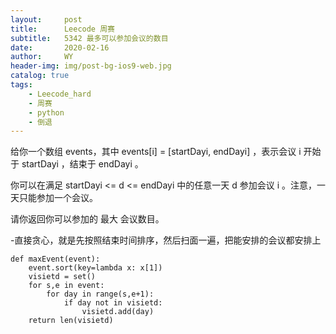 ```yaml
---
layout:     post
title:      Leecode 周赛
subtitle:   5342 最多可以参加会议的数目
date:       2020-02-16
author:     WY
header-img: img/post-bg-ios9-web.jpg
catalog: true
tags:
    - Leecode_hard
    - 周赛
    - python
    - 倒退
---
```


给你一个数组 events，其中 events[i] = [startDayi, endDayi] ，表示会议 i 开始于 startDayi ，结束于 endDayi 。

你可以在满足 startDayi <= d <= endDayi 中的任意一天 d 参加会议 i 。注意，一天只能参加一个会议。

请你返回你可以参加的 最大 会议数目。

-直接贪心，就是先按照结束时间排序，然后扫面一遍，把能安排的会议都安排上


```
def maxEvent(event):
    event.sort(key=lambda x: x[1])
    visietd = set()
    for s,e in event:
        for day in range(s,e+1):
            if day not in visietd:
                visietd.add(day)
    return len(visietd)
```
